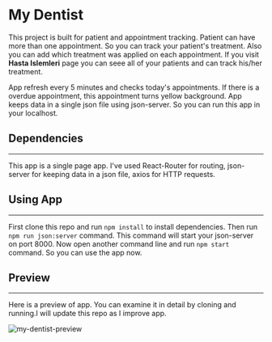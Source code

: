 # My Dentist

This project is built for patient and appointment tracking. Patient can have more than one appointment. So you can track your patient's treatment. Also you can add which treatment was applied on each appointment. If you visit **Hasta Islemleri** page you can seee all of your patients and can track his/her treatment.

App refresh every 5 minutes and checks today's appointments. If there is a overdue appointment, this appointment turns yellow background. App keeps data in a single json file using json-server. So you can run this app in your localhost.

## Dependencies

<hr/>

This app is a single page app. I've used React-Router for routing, json-server for keeping data in a json file, axios for HTTP requests.

## Using App

<hr/>

First clone this repo and run `npm install` to install dependencies. Then run `npm run json:server` command. This command will start your json-server on port 8000. Now open another command line and run `npm start` command. So you can use the app now.

## Preview

<hr/>
Here is a preview of app. You can examine it in detail by cloning and running.I will update this repo as I improve app.

![my-dentist-preview](https://raw.githubusercontent.com/emreharman/my-dentist/master/src/img/my-dentist-preview.gif)
